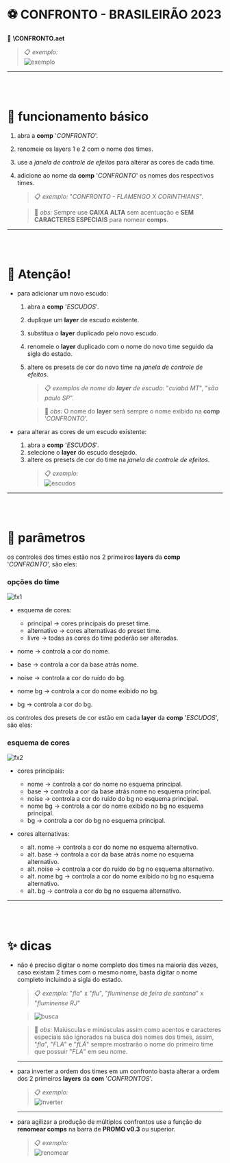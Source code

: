 # ⚽ CONFRONTO - BRASILEIRÃO 2023

📑 **\CONFRONTO.aet**

> 📋 _exemplo:_\
> ![exemplo](templateBrasileirao2023/exemplo.gif)

---

<br><br>

# 📌 funcionamento básico

1. abra a **comp** '_CONFRONTO_'.
2. renomeie os layers 1 e 2 com o nome dos times.
3. use a _janela de controle de efeitos_ para alterar as cores de cada time.
4. adicione ao nome da **comp** '_CONFRONTO_' os nomes dos respectivos times.
   > 📋 _exemplo:_ "_CONFRONTO - FLAMENGO X CORINTHIANS_".

   > 🚩 _obs:_ Sempre use **CAIXA ALTA** sem acentuação e **SEM CARACTERES ESPECIAIS** para nomear **comps**.

---

<br><br>

# 🚨 Atenção!

- para adicionar um novo escudo:

  1. abra a **comp** '_ESCUDOS_'.
  2. duplique um **layer** de escudo existente.
  3. substitua o **layer** duplicado pelo novo escudo.
  4. renomeie o **layer** duplicado com o nome do novo time seguido da sigla do estado.
  5. altere os presets de cor do novo time na _janela de controle de efeitos_.
     > 📋 _exemplos de nome do **layer** de escudo:_ "_cuiabá MT_", "_são paulo SP_".

     > 🚩 _obs:_ O nome do **layer** será sempre o nome exibido na **comp** '_CONFRONTO_'.

- para alterar as cores de um escudo existente:
  1. abra a **comp** '_ESCUDOS_'.
  2. selecione o **layer** do escudo desejado.
  3. altere os presets de cor do time na _janela de controle de efeitos_.
     > 📋 _exemplo:_\
     > ![escudos](templateBrasileirao2023/04-alterar-ou-adicionar-escudos.gif)

---

<br><br>

# 📣 parâmetros

os controles dos times estão nos 2 primeiros **layers** da **comp** '_CONFRONTO_', são eles:

### opções do time

![fx1](<templateBrasileirao2023/ocoes do time.png>)

- esquema de cores:

  - principal → cores principais do preset time.
  - alternativo → cores alternativas do preset time.
  - livre → todas as cores do time poderão ser alteradas.

- nome → controla a cor do nome.
- base → controla a cor da base atrás nome.
- noise → controla a cor do ruído do bg.
- nome bg → controla a cor do nome exibido no bg.
- bg → controla a cor do bg.

os controles dos presets de cor estão em cada **layer** da **comp** '_ESCUDOS_', são eles:

### esquema de cores

![fx2](<templateBrasileirao2023/esquema de cores.png>)

- cores principais:

  - nome → controla a cor do nome no esquema principal.
  - base → controla a cor da base atrás nome no esquema principal.
  - noise → controla a cor do ruído do bg no esquema principal.
  - nome bg → controla a cor do nome exibido no bg no esquema principal.
  - bg → controla a cor do bg no esquema principal.

- cores alternativas:
  - alt. nome → controla a cor do nome no esquema alternativo.
  - alt. base → controla a cor da base atrás nome no esquema alternativo.
  - alt. noise → controla a cor do ruído do bg no esquema alternativo.
  - alt. nome bg → controla a cor do nome exibido no bg no esquema alternativo.
  - alt. bg → controla a cor do bg no esquema alternativo.

---

<br><br>

# ✨ dicas

- não é preciso digitar o nome completo dos times na maioria das vezes, caso existam 2 times com o mesmo nome, basta digitar o nome completo incluindo a sigla do estado.

  > 📋 _exemplo:_ "_fla_" x "_flu_", "_fluminense de feira de santana_" x "_fluminense RJ_"

  > ![busca](<templateBrasileirao2023/01-renomear times.gif>)

  > 🚩 _obs:_ Maiúsculas e minúsculas assim como acentos e caracteres especiais são ignorados na busca dos nomes dos times, assim, "_fla_", "_FLA_" e "_fLÁ_" sempre mostrarão o nome do primeiro time que possuir "_FLA_" em seu nome.

  ---

- para inverter a ordem dos times em um confronto basta alterar a ordem dos 2 primeiros **layers** da **com** '_CONFRONTOS_'.

  > 📋 _exemplo:_\
  > ![inverter](templateBrasileirao2023/03-inverter.gif)

  ---

- para agilizar a produção de múltiplos confrontos use a função de **renomear comps** na barra de **PROMO v0.3** ou superior.
  > 📋 _exemplo:_\
  > ![renomear](templateBrasileirao2023/05-renomear-confronto.gif)
